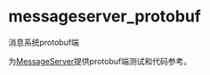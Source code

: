 # messageserver_protobuf
消息系统protobuf端

为[MessageServer](https://github.com/liuquanhao/MessageServer)提供protobuf端测试和代码参考。
